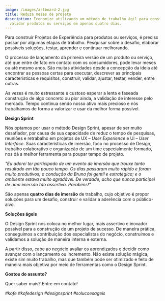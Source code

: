 ```yaml
---
image: /images/artboard-2.jpg
title: Reduza meses de projeto
description: Economize utilizando um método de trabalho ágil para construir e
  validar produtos ou serviços em apenas quatro dias.
---
```

Para construir Projetos de Experiência para produtos ou serviços, é preciso passar por algumas etapas de trabalho. Pesquisar sobre o desafio, elaborar possíveis soluções, testar, aprender e continuar melhorando. 

O processo de lançamento da primeira versão de um produto ou serviço, até que entre de fato em contato com os consumidores, pode levar meses ou até mesmo anos. São muitas atividades desde a concepção da ideia até encontrar as pessoas certas para executar, descrever as principais características e requisitos, construir, validar, ajustar, testar, vender, entre outras. 

As vezes é muito estressante e custoso esperar a lenta e faseada construção de algo concreto ou pior ainda, a validação de interesse pelo mercado. Tempo continua sendo nosso ativo mais precioso e nós trabalhamos de forma a valorizar e usar da melhor forma possível.

**Design Sprint**

Nós optamos por usar o método Design Sprint, apesar de ser muito desafiador, por causa de sua capacidade de reduz o tempo de pesquisas, reuniões e retrabalho em projetos de UX – *User Experience* e UI – *User Interface*. Suas características de imersão, foco no processo de Design, trabalho colaborativo e organização de um time especialmente formado, nos dá a melhor ferramenta para poupar tempo de projeto.

*"Eu adorei ter participado de um evento de imersão que trouxe tanto resultado em tão pouco tempo. Os dias passaram muito rápido e foram muito produtivos; a condução da Bruna foi gentil e estratégica; e o ambiente estava muito agradável. De verdade, acho que nunca participei de uma imersão tão assertiva. Parabéns!"*

São apenas **quatro dias de imersão** de trabalho, cujo objetivo é propor soluções para um desafio, construir e validar a aderência com o público-alvo. 

**Soluções ágeis**

O Design Sprint nos coloca no melhor lugar, mais assertivo e inovador possível para a construção de um projeto de sucesso. De maneira prática, conseguimos a contribuição dos especialistas do negócio, construímos e validamos a solução de maneira interna e externa.

A partir disso, cabe ao negócio avaliar os aprendizados e decidir como avançar com o lançamento ou incremento. Não existe solução mágica, existe sim muito trabalho, mas que também pode ser otimizado e feito de maneira mais objetiva por meio de ferramentas como o Design Sprint.

**Gostou do assunto?**

Quer saber mais? Entre em contato!

*\#kofe #kofedesign #designsprint #solucoesageis*
